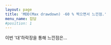 ```yaml
---
layout: page
title: 'MDD(Max drawdown) -60 % 찍으면서 느낀점.'
menu_name: 잡담
#position: 1
---
```


이번 '대'하락장을 통해 느낀점은...
